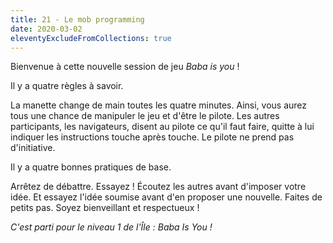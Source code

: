 ```yaml
---
title: 21 - Le mob programming
date: 2020-03-02
eleventyExcludeFromCollections: true
---
```


Bienvenue à cette nouvelle session de jeu *Baba is you* !

Il y a quatre règles à savoir.

La manette change de main toutes les quatre minutes. Ainsi, vous aurez tous une chance de manipuler le jeu et d'être le pilote.
Les autres participants, les navigateurs, disent au pilote ce qu'il faut faire, quitte à lui indiquer les instructions touche après touche. Le pilote ne prend pas d'initiative.

Il y a quatre bonnes pratiques de base.

Arrêtez de débattre. Essayez !
Écoutez les autres avant d'imposer votre idée. Et essayez l'idée soumise avant d'en proposer une nouvelle.
Faites de petits pas.
Soyez bienveillant et respectueux !

*C'est parti pour le niveau 1 de l'Île : Baba Is You !*